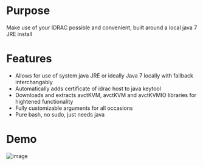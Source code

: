 # Purpose
Make use of your IDRAC possible and convenient, built around a local java 7 JRE install

# Features
- Allows for use of system java JRE or ideally Java 7 locally with fallback interchangably
- Automatically adds certificate of idrac host to java keytool
- Downloads and extracts avctKVM, avctKVM and avctKVMIO libraries for hightened functionality
- Fully customizable arguments for all occasions
- Pure bash, no sudo, just needs java

# Demo
![image](https://user-images.githubusercontent.com/8705480/179899750-2dfe0463-7ab0-45ae-9c12-0e826871d021.png)

